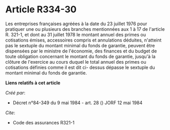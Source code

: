 # Article R334-30

Les entreprises françaises agréées à la date du 23 juillet 1976 pour pratiquer une ou plusieurs des branches mentionnées aux
1 à 17 de l'article R. 321-1, et dont au 31 juillet 1978 le montant annuel des primes ou cotisations émises, accessoires
compris et annulations déduites, n'atteint pas le sextuple du montant minimal du fonds de garantie, peuvent être dispensées
par le ministre de l'économie, des finances et du budget de toute obligation concernant le montant du fonds de garantie,
jusqu'à la clôture de l'exercice au cours duquel le total annuel des primes ou cotisations définies comme il est dit ci-
dessus dépasse le sextuple du montant minimal du fonds de garantie.

**Liens relatifs à cet article**

_Créé par_:

  - Décret n°84-349 du 9 mai 1984 - art. 28 () JORF 12 mai 1984

_Cite_:

  - Code des assurances R321-1
